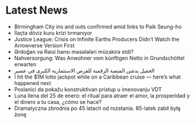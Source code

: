 # Latest News
-  Birmingham City ins and outs confirmed amid links to Paik Seung-ho
-  İlaçta döviz kuru krizi tırmanıyor
-  Justice League: Crisis on Infinite Earths Producers Didn't Watch the Arrowverse Version First
-  Ərdoğan və Rəisi hansı məsələləri müzakirə etdi?
-  Nahversorgung: Was Anwohner vom künftigen Netto in Grundschöttel erwarten
-  الحقيل يدشن المنصة الرقمية للفرص الاستثمارية الكبرى في عسير
-  I hit the $1M lotto jackpot while on a Caribbean cruise — here’s what happened next
-  Poslanici da pokažu konstruktivan pristup u imenovanju VDT
-  Luna llena del 25 de enero: el ritual para atraer el amor, la prosperidad y el dinero a tu casa, ¿cómo se hace?
-  Dramatyczna zbrodnia po 45 latach od rozstania. 85-latek zabił byłą żonę

